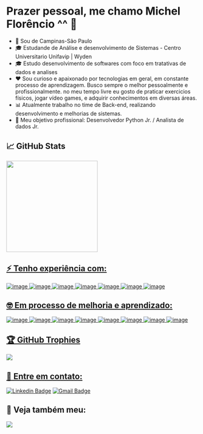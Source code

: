 # Prazer pessoal, me chamo Michel Florêncio ^^ 👋

- 📌 Sou de Campinas-São Paulo
- 🎓 Estudande de Análise e desenvolvimento de Sistemas - Centro Universitario Unifavip | Wyden 
- 🎓 Estudo desenvolvimento de softwares com foco em tratativas de dados e analises
- ❤ Sou curioso e apaixonado por tecnologias em geral, em constante processo de aprendizagem. Busco sempre o melhor pessoalmente e profissionalmente.
   no meu tempo livre eu gosto de praticar exercicios físicos, jogar vídeo games, e adquirir conhecimentos em diversas áreas.
- 📊 Atualmente trabalho no time de Back-end, realizando desenvolvimento e melhorias de sistemas. 
- 🚀 Meu objetivo profissional: Desenvolvedor Python Jr. / Analista de dados Jr.

## 📈 GitHub Stats 
<div >
  <a href="https://github.com/michblez">
  <img height="240em" src="https://github-readme-stats.vercel.app/api?username=michblez&show_icons=true&&theme=aura&count_private=true"/>
</div>

## ⚡  Tenho experiência com:
![image](https://img.shields.io/badge/Python-%231572B6?style=for-the-badge&logo=python&logoColor=white)
![image](https://img.shields.io/badge/MySQL-00000F?style=for-the-badge&logo=mysql&logoColor=white)
![image](	https://img.shields.io/badge/Flask-323330?style=for-the-badge&logo=Flask&logoColor=F7DF1E)
![image](https://img.shields.io/badge/html5-%23E34F26.svg?style=for-the-badge&logo=html5&logoColor=white)
![image](https://img.shields.io/badge/css3-%231572B6.svg?style=for-the-badge&logo=css3&logoColor=white)
![image](	https://img.shields.io/badge/JavaScript-323330?style=for-the-badge&logo=javascript&logoColor=F7DF1E)
![image](https://img.shields.io/badge/GitHub-100000?style=for-the-badge&logo=github&logoColor=white)

## 🤓 Em processo de melhoria e aprendizado:
![image](https://img.shields.io/badge/Python-%231572B6?style=for-the-badge&logo=python&logoColor=white)
![image](https://img.shields.io/badge/Node.js-339933?style=for-the-badge&logo=nodedotjs&logoColor=white)
![image](	https://img.shields.io/badge/JavaScript-323330?style=for-the-badge&logo=javascript&logoColor=F7DF1E)
![image](https://img.shields.io/badge/MySQL-00000F?style=for-the-badge&logo=mysql&logoColor=white)
![image](https://img.shields.io/badge/html5-%23E34F26.svg?style=for-the-badge&logo=html5&logoColor=white)
![image](https://img.shields.io/badge/css3-%231572B6.svg?style=for-the-badge&logo=css3&logoColor=white)
![image](https://img.shields.io/badge/AWS-%23FF9900.svg?style=for-the-badge&logo=amazon-aws&logoColor=white)
![image](https://img.shields.io/badge/Nestjs-F24E1E?style=for-the-badge&logo=nestjs&logoColor=white)

## 🏆 GitHub Trophies
![](https://github-profile-trophy.vercel.app/?username=michblez&theme=discord&no-frame=false&no-bg=false&margin-w=4)

## 📩 Entre em contato:
[![Linkedin Badge](https://img.shields.io/badge/-LinkedIn-blue?style=flat-square&logo=Linkedin&logoColor=white&link=https://www.linkedin.com/in/mich-florencio/)](https://www.linkedin.com/in/mich-florencio/)
  [![Gmail Badge](https://img.shields.io/badge/-mflorencio426@gmail.com-c14438?style=flat-square&logo=Gmail&logoColor=white&link=mailto:mflorencio426@gmail.com)](mailto:mflorencio426@gmail.com)


## 📎 Veja também meu:
<a href="https://instagram.com/itsmichflo" target="_blank"><img src="https://img.shields.io/badge/-Instagram-%23E4405F?style=for-the-badge&logo=instagram&logoColor=white" target="_blank"></a>



